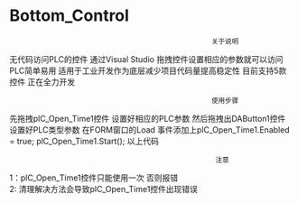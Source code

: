# Bottom_Control
                                                      关于说明  
无代码访问PLC的控件 通过Visual Studio 拖拽控件设置相应的参数就可以访问PLC简单易用 适用于工业开发作为底层减少项目代码量提高稳定性 目前支持5款控件 正在全力开发  

                                                      使用步骤 
先拖拽plC_Open_Time1控件 设置好相应的PLC参数 然后拖拽出DAButton1控件 设置好PLC类型参数 在FORM窗口的Load 事件添加上plC_Open_Time1.Enabled = true;  plC_Open_Time1.Start(); 以上代码 

                                                       注意  
 1：plC_Open_Time1控件只能使用一次  否则报错    
 2: 清理解决方法会导致plC_Open_Time1控件出现错误  
 
